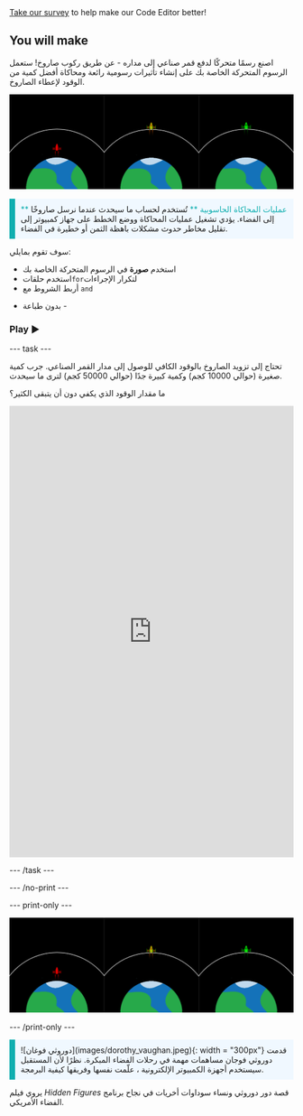 <div class="c-survey-banner" style="width:100%">
  <a class="c-survey-banner__link" href="https://form.raspberrypi.org/f/code-editor-feedback" target="_blank">Take our survey</a> to help make our Code Editor better!
</div>

## You will make

اصنع رسمًا متحركًا لدفع قمر صناعي إلى مداره - عن طريق ركوب صاروخ! ستعمل الرسوم المتحركة الخاصة بك على إنشاء تأثيرات رسومية رائعة ومحاكاة أفضل كمية من الوقود لإعطاء الصاروخ.

![تظهر الشاشات المتجاورة صاروخًا أخضر في المدار وصاروخًا أحمر فشل في الوصول إلى المدار.](images/showcase.png)

<p style="border-left: solid; border-width:10px; border-color: #0faeb0; background-color: aliceblue; padding: 10px;">
<span style="color: #0faeb0">** عمليات المحاكاة الحاسوبية **</span> تُستخدم لحساب ما سيحدث عندما نرسل صاروخًا إلى الفضاء. يؤدي تشغيل عمليات المحاكاة ووضع الخطط على جهاز كمبيوتر إلى تقليل مخاطر حدوث مشكلات باهظة الثمن أو خطيرة في الفضاء.
</p>

سوف تقوم بمايلي:
+ استخدم **صورة** في الرسوم المتحركة الخاصة بك
+ استخدم حلقات`for`لتكرار الإجراءات
+ أربط الشروط مع `and`

- بدون طباعة -

### Play ▶️

--- task ---

<div style="display: flex; flex-wrap: wrap">
<div style="flex-basis: 175px; flex-grow: 1">  
تحتاج إلى تزويد الصاروخ بالوقود الكافي للوصول إلى مدار القمر الصناعي. جرب كمية صغيرة (حوالي 10000 كجم) وكمية كبيرة جدًا (حوالي 50000 كجم) لترى ما سيحدث. 

ما مقدار الوقود الذي يكفي دون أن يتبقى الكثير؟
</div>
<iframe src="https://editor.raspberrypi.org/en/embed/viewer/rocket-launch-example" width="600" height="800" frameborder="0" marginwidth="0" marginheight="0" allowfullscreen>
</iframe>
</div>

--- /task ---

--- /no-print ---

--- print-only ---

![Completed project example of rocket ships flying into outer space.](images/showcase.png)

--- /print-only ---

<p style="border-left: solid; border-width:10px; border-color: #0faeb0; background-color: aliceblue; padding: 10px;"> ![دوروثي فوغان](images/dorothy_vaughan.jpeg){: width = "300px"} قدمت دوروثي فوجان مساهمات مهمة في رحلات الفضاء المبكرة. نظرًا لأن المستقبل سيستخدم أجهزة الكمبيوتر الإلكترونية ، علّمت نفسها وفريقها كيفية البرمجة.

يروي فيلم *Hidden Figures* قصة دور دوروثي ونساء سوداوات أخريات في نجاح برنامج الفضاء الأمريكي. 
